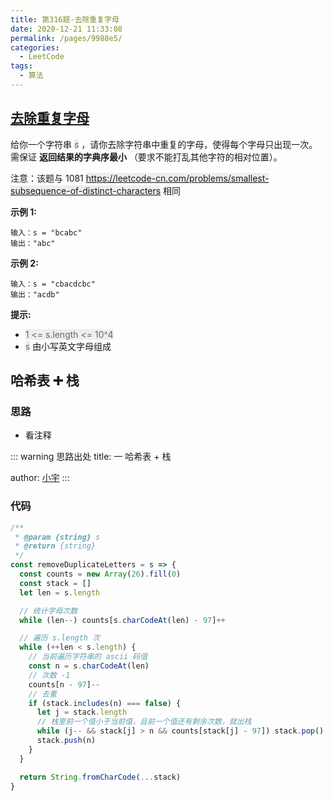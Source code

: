 ```yaml
---
title: 第316题-去除重复字母
date: 2020-12-21 11:33:08
permalink: /pages/9988e5/
categories:
  - LeetCode
tags:
  - 算法
---
```


## [去除重复字母](https://leetcode-cn.com/problems/remove-duplicate-letters/)

给你一个字符串 <font style="background: #eee; color: #666;">s</font> ，请你去除字符串中重复的字母，使得每个字母只出现一次。需保证 **返回结果的字典序最小** （要求不能打乱其他字符的相对位置）。

注意：该题与 1081 <font style="background: #eee; color: #666;">https://leetcode-cn.com/problems/smallest-subsequence-of-distinct-characters</font> 相同

**示例 1:**

```
输入：s = "bcabc"
输出："abc"
```

<!-- more -->

**示例 2:**

```
输入：s = "cbacdcbc"
输出："acdb"
```

**提示:**

- <font style="background: #eee; color: #666;">1 <= s.length <= 10^4</font>
- <font style="background: #eee; color: #666;">s</font> 由小写英文字母组成

## 哈希表 ➕ 栈

### 思路

- 看注释

::: warning 思路出处
title: 一 哈希表 + 栈

author: [小宇](https://leetcode-cn.com/problems/remove-duplicate-letters/solution/ha-xi-biao-shu-zu-zhan-5xing-dai-ma-2jie-ttcd/)
:::

### 代码

```JavaScript
/**
 * @param {string} s
 * @return {string}
 */
const removeDuplicateLetters = s => {
  const counts = new Array(26).fill(0)
  const stack = []
  let len = s.length

  // 统计字母次数
  while (len--) counts[s.charCodeAt(len) - 97]++

  // 遍历 s.length 次
  while (++len < s.length) {
    // 当前遍历字符串的 ascii 码值
    const n = s.charCodeAt(len)
    // 次数 -1
    counts[n - 97]--
    // 去重
    if (stack.includes(n) === false) {
      let j = stack.length
      // 栈里前一个值小于当前值，且前一个值还有剩余次数，就出栈
      while (j-- && stack[j] > n && counts[stack[j] - 97]) stack.pop()
      stack.push(n)
    }
  }

  return String.fromCharCode(...stack)
}
```
